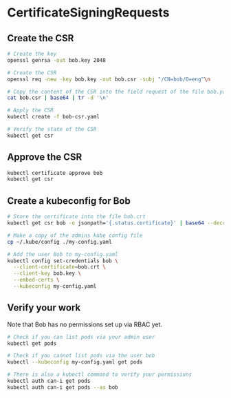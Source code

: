 # CertificateSigningRequests

## Create the CSR

```bash
# Create the key
openssl genrsa -out bob.key 2048

# Create the CSR
openssl req -new -key bob.key -out bob.csr -subj "/CN=bob/O=eng"\n

# Copy the content of the CSR into the field request of the file bob.yaml
cat bob.csr | base64 | tr -d '\n'

# Apply the CSR
kubectl create -f bob-csr.yaml

# Verify the state of the CSR
kubectl get csr
```

## Approve the CSR

```bash
kubectl certificate approve bob
kubectl get csr
```

## Create a kubeconfig for Bob

```bash
# Store the certificate into the file bob.crt
kubectl get csr bob -o jsonpath='{.status.certificate}' | base64 --decode > bob.crt

# Make a copy of the admins kube config file
cp ~/.kube/config ./my-config.yaml

# Add the user Bob to my-config.yaml
kubectl config set-credentials bob \
  --client-certificate=bob.crt \
  --client-key bob.key \
  --embed-certs \
  --kubeconfig my-config.yaml
```

## Verify your work

Note that Bob has no permissions set up via RBAC yet.

```bash
# Check if you can list pods via your admin user
kubectl get pods

# Check if you cannot list pods via the user bob
kubectl --kubeconfig my-config.yaml get pods

# There is also a kubectl command to verify your permissions
kubectl auth can-i get pods
kubectl auth can-i get pods --as bob
```
